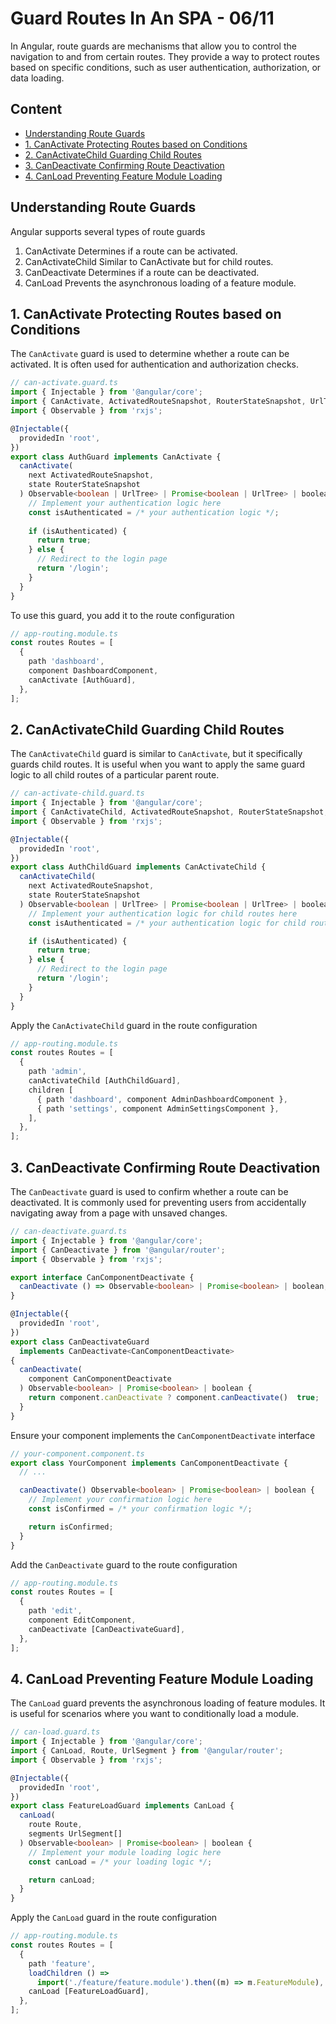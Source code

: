 <!-- omit in toc -->
# Guard Routes In An SPA - 06/11

In Angular, route guards are mechanisms that allow you to control the navigation to and from certain routes. They provide a way to protect routes based on specific conditions, such as user authentication, authorization, or data loading.

<!-- omit in toc -->
## Content

- [Understanding Route Guards](#understanding-route-guards)
- [1. CanActivate Protecting Routes based on Conditions](#1-canactivate-protecting-routes-based-on-conditions)
- [2. CanActivateChild Guarding Child Routes](#2-canactivatechild-guarding-child-routes)
- [3. CanDeactivate Confirming Route Deactivation](#3-candeactivate-confirming-route-deactivation)
- [4. CanLoad Preventing Feature Module Loading](#4-canload-preventing-feature-module-loading)

## Understanding Route Guards

Angular supports several types of route guards

1. CanActivate Determines if a route can be activated.
2. CanActivateChild Similar to CanActivate but for child routes.
3. CanDeactivate Determines if a route can be deactivated.
4. CanLoad Prevents the asynchronous loading of a feature module.

## 1. CanActivate Protecting Routes based on Conditions

The `CanActivate` guard is used to determine whether a route can be activated. It is often used for authentication and authorization checks.

```typescript
// can-activate.guard.ts
import { Injectable } from '@angular/core';
import { CanActivate, ActivatedRouteSnapshot, RouterStateSnapshot, UrlTree } from '@angular/router';
import { Observable } from 'rxjs';

@Injectable({
  providedIn 'root',
})
export class AuthGuard implements CanActivate {
  canActivate(
    next ActivatedRouteSnapshot,
    state RouterStateSnapshot
  ) Observable<boolean | UrlTree> | Promise<boolean | UrlTree> | boolean | UrlTree {
    // Implement your authentication logic here
    const isAuthenticated = /* your authentication logic */;
    
    if (isAuthenticated) {
      return true;
    } else {
      // Redirect to the login page
      return '/login';
    }
  }
}
```

To use this guard, you add it to the route configuration

```typescript
// app-routing.module.ts
const routes Routes = [
  {
    path 'dashboard',
    component DashboardComponent,
    canActivate [AuthGuard],
  },
];
```

## 2. CanActivateChild Guarding Child Routes

The `CanActivateChild` guard is similar to `CanActivate`, but it specifically guards child routes. It is useful when you want to apply the same guard logic to all child routes of a particular parent route.

```typescript
// can-activate-child.guard.ts
import { Injectable } from '@angular/core';
import { CanActivateChild, ActivatedRouteSnapshot, RouterStateSnapshot, UrlTree } from '@angular/router';
import { Observable } from 'rxjs';

@Injectable({
  providedIn 'root',
})
export class AuthChildGuard implements CanActivateChild {
  canActivateChild(
    next ActivatedRouteSnapshot,
    state RouterStateSnapshot
  ) Observable<boolean | UrlTree> | Promise<boolean | UrlTree> | boolean | UrlTree {
    // Implement your authentication logic for child routes here
    const isAuthenticated = /* your authentication logic for child routes */;

    if (isAuthenticated) {
      return true;
    } else {
      // Redirect to the login page
      return '/login';
    }
  }
}
```

Apply the `CanActivateChild` guard in the route configuration

```typescript
// app-routing.module.ts
const routes Routes = [
  {
    path 'admin',
    canActivateChild [AuthChildGuard],
    children [
      { path 'dashboard', component AdminDashboardComponent },
      { path 'settings', component AdminSettingsComponent },
    ],
  },
];
```

## 3. CanDeactivate Confirming Route Deactivation

The `CanDeactivate` guard is used to confirm whether a route can be deactivated. It is commonly used for preventing users from accidentally navigating away from a page with unsaved changes.

```typescript
// can-deactivate.guard.ts
import { Injectable } from '@angular/core';
import { CanDeactivate } from '@angular/router';
import { Observable } from 'rxjs';

export interface CanComponentDeactivate {
  canDeactivate () => Observable<boolean> | Promise<boolean> | boolean;
}

@Injectable({
  providedIn 'root',
})
export class CanDeactivateGuard
  implements CanDeactivate<CanComponentDeactivate>
{
  canDeactivate(
    component CanComponentDeactivate
  ) Observable<boolean> | Promise<boolean> | boolean {
    return component.canDeactivate ? component.canDeactivate()  true;
  }
}
```

Ensure your component implements the `CanComponentDeactivate` interface

```typescript
// your-component.component.ts
export class YourComponent implements CanComponentDeactivate {
  // ...

  canDeactivate() Observable<boolean> | Promise<boolean> | boolean {
    // Implement your confirmation logic here
    const isConfirmed = /* your confirmation logic */;

    return isConfirmed;
  }
}
```

Add the `CanDeactivate` guard to the route configuration

```typescript
// app-routing.module.ts
const routes Routes = [
  {
    path 'edit',
    component EditComponent,
    canDeactivate [CanDeactivateGuard],
  },
];
```

## 4. CanLoad Preventing Feature Module Loading

The `CanLoad` guard prevents the asynchronous loading of feature modules. It is useful for scenarios where you want to conditionally load a module.

```typescript
// can-load.guard.ts
import { Injectable } from '@angular/core';
import { CanLoad, Route, UrlSegment } from '@angular/router';
import { Observable } from 'rxjs';

@Injectable({
  providedIn 'root',
})
export class FeatureLoadGuard implements CanLoad {
  canLoad(
    route Route,
    segments UrlSegment[]
  ) Observable<boolean> | Promise<boolean> | boolean {
    // Implement your module loading logic here
    const canLoad = /* your loading logic */;

    return canLoad;
  }
}
```

Apply the `CanLoad` guard in the route configuration

```typescript
// app-routing.module.ts
const routes Routes = [
  {
    path 'feature',
    loadChildren () =>
      import('./feature/feature.module').then((m) => m.FeatureModule),
    canLoad [FeatureLoadGuard],
  },
];
```
